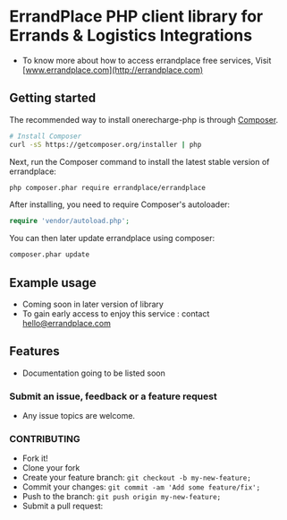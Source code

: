 ErrandPlace PHP client library for Errands & Logistics Integrations
========================================================================

- To know more about how to access errandplace free services, Visit  [www.errandplace.com](http://errandplace.com)

## Getting started

The recommended way to install onerecharge-php is through
[Composer](http://getcomposer.org).

```bash
# Install Composer
curl -sS https://getcomposer.org/installer | php
```

Next, run the Composer command to install the latest stable version of errandplace:

```bash
php composer.phar require errandplace/errandplace
```

After installing, you need to require Composer's autoloader:

```php
require 'vendor/autoload.php';
```

You can then later update errandplace using composer:

 ```bash
composer.phar update
 ```

## Example usage
- Coming soon in later version of library
- To gain early access to enjoy this service : contact [hello@errandplace.com](mailto:hello@errandplace.com)

## Features
- Documentation going to be listed soon

### Submit an issue, feedback or a feature request
- Any issue topics are welcome.

### CONTRIBUTING
 - Fork it!
 - Clone your fork
 - Create your feature branch: `git checkout -b my-new-feature;`
 - Commit your changes: `git commit -am 'Add some feature/fix';`
 - Push to the branch: `git push origin my-new-feature;`
 - Submit a pull request: 

